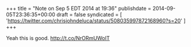 +++
title = "Note on Sep 5 EDT 2014 at 19:36"
publishdate = 2014-09-05T23:36:35+00:00
draft = false
syndicated = [ 'https://twitter.com/chrisjohndeluca/status/508035997872168960?s=20' ]
+++

Yeah this is good.  http://t.co/NrORmUWoIT
